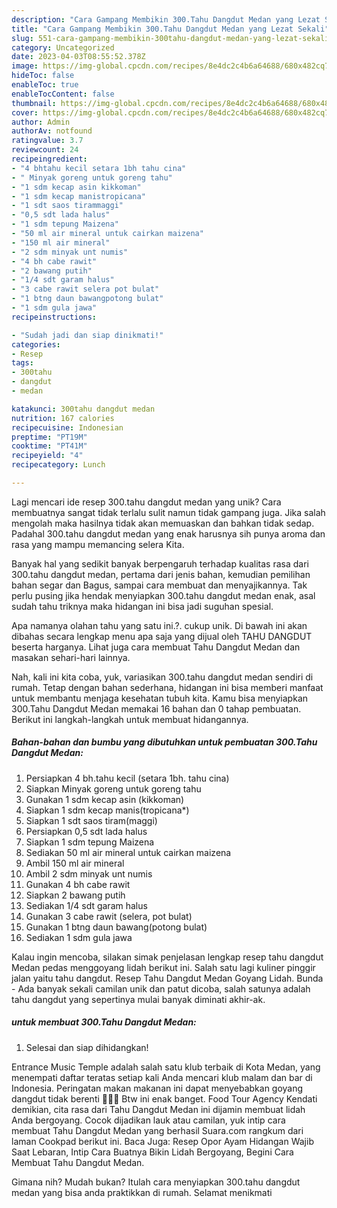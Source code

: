 ```yaml
---
description: "Cara Gampang Membikin 300.Tahu Dangdut Medan yang Lezat Sekali"
title: "Cara Gampang Membikin 300.Tahu Dangdut Medan yang Lezat Sekali"
slug: 551-cara-gampang-membikin-300tahu-dangdut-medan-yang-lezat-sekali
category: Uncategorized
date: 2023-04-03T08:55:52.378Z
image: https://img-global.cpcdn.com/recipes/8e4dc2c4b6a64688/680x482cq70/300tahu-dangdut-medan-foto-resep-utama.jpg
hideToc: false
enableToc: true
enableTocContent: false
thumbnail: https://img-global.cpcdn.com/recipes/8e4dc2c4b6a64688/680x482cq70/300tahu-dangdut-medan-foto-resep-utama.jpg
cover: https://img-global.cpcdn.com/recipes/8e4dc2c4b6a64688/680x482cq70/300tahu-dangdut-medan-foto-resep-utama.jpg
author: Admin
authorAv: notfound
ratingvalue: 3.7
reviewcount: 24
recipeingredient:
- "4 bhtahu kecil setara 1bh tahu cina"
- " Minyak goreng untuk goreng tahu"
- "1 sdm kecap asin kikkoman"
- "1 sdm kecap manistropicana"
- "1 sdt saos tirammaggi"
- "0,5 sdt lada halus"
- "1 sdm tepung Maizena"
- "50 ml air mineral untuk cairkan maizena"
- "150 ml air mineral"
- "2 sdm minyak unt numis"
- "4 bh cabe rawit"
- "2 bawang putih"
- "1/4 sdt garam halus"
- "3 cabe rawit selera pot bulat"
- "1 btng daun bawangpotong bulat"
- "1 sdm gula jawa"
recipeinstructions:

- "Sudah jadi dan siap dinikmati!"
categories:
- Resep
tags:
- 300tahu
- dangdut
- medan

katakunci: 300tahu dangdut medan 
nutrition: 167 calories
recipecuisine: Indonesian
preptime: "PT19M"
cooktime: "PT41M"
recipeyield: "4"
recipecategory: Lunch

---
```





Lagi mencari ide resep 300.tahu dangdut medan yang unik? Cara membuatnya sangat tidak terlalu sulit namun tidak gampang juga. Jika salah mengolah maka hasilnya tidak akan memuaskan dan bahkan tidak sedap. Padahal 300.tahu dangdut medan yang enak harusnya sih punya aroma dan rasa yang mampu memancing selera Kita.





Banyak hal yang sedikit banyak berpengaruh terhadap kualitas rasa dari 300.tahu dangdut medan, pertama dari jenis bahan, kemudian pemilihan bahan segar dan Bagus, sampai cara membuat dan menyajikannya. Tak perlu pusing jika hendak menyiapkan 300.tahu dangdut medan enak,      asal sudah tahu triknya maka hidangan ini bisa jadi suguhan spesial.














Apa namanya olahan tahu yang satu ini.?. cukup unik. Di bawah ini akan dibahas secara lengkap menu apa saja yang dijual oleh TAHU DANGDUT beserta harganya. Lihat juga cara membuat Tahu Dangdut Medan dan masakan sehari-hari lainnya.






Nah, kali ini kita coba, yuk, variasikan 300.tahu dangdut medan sendiri di rumah. Tetap dengan bahan sederhana, hidangan ini bisa memberi manfaat untuk membantu menjaga kesehatan tubuh kita. Kamu bisa menyiapkan 300.Tahu Dangdut Medan memakai 16 bahan dan 0 tahap pembuatan. Berikut ini langkah-langkah untuk membuat hidangannya.

<!--inarticleads1-->

##### Bahan-bahan dan bumbu yang dibutuhkan untuk pembuatan 300.Tahu Dangdut Medan:

1. Persiapkan 4 bh.tahu kecil (setara 1bh. tahu cina)
1. Siapkan  Minyak goreng untuk goreng tahu
1. Gunakan 1 sdm kecap asin (kikkoman)
1. Siapkan 1 sdm kecap manis(tropicana*)
1. Siapkan 1 sdt saos tiram(maggi)
1. Persiapkan 0,5 sdt lada halus
1. Siapkan 1 sdm tepung Maizena
1. Sediakan 50 ml air mineral untuk cairkan maizena
1. Ambil 150 ml air mineral
1. Ambil 2 sdm minyak unt numis
1. Gunakan 4 bh cabe rawit
1. Siapkan 2 bawang putih
1. Sediakan 1/4 sdt garam halus
1. Gunakan 3 cabe rawit (selera, pot bulat)
1. Gunakan 1 btng daun bawang(potong bulat)
1. Sediakan 1 sdm gula jawa


Kalau ingin mencoba, silakan simak penjelasan lengkap resep tahu dangdut Medan pedas menggoyang lidah berikut ini. Salah satu lagi kuliner pinggir jalan yaitu tahu dangdut. Resep Tahu Dangdut Medan Goyang Lidah. Bunda - Ada banyak sekali camilan unik dan patut dicoba, salah satunya adalah tahu dangdut yang sepertinya mulai banyak diminati akhir-ak. 

<!--inarticleads2-->

#####  untuk membuat 300.Tahu Dangdut Medan:


1. Selesai dan siap dihidangkan!

Entrance Music Temple adalah salah satu klub terbaik di Kota Medan, yang menempati daftar teratas setiap kali Anda mencari klub malam dan bar di Indonesia. Peringatan makan makanan ini dapat menyebabkan goyang dangdut tidak berenti 🤣🤣🤣 Btw ini enak banget. Food Tour Agency Kendati demikian, cita rasa dari Tahu Dangdut Medan ini dijamin membuat lidah Anda bergoyang. Cocok dijadikan lauk atau camilan, yuk intip cara membuat Tahu Dangdut Medan yang berhasil Suara.com rangkum dari laman Cookpad berikut ini. Baca Juga: Resep Opor Ayam Hidangan Wajib Saat Lebaran, Intip Cara Buatnya Bikin Lidah Bergoyang, Begini Cara Membuat Tahu Dangdut Medan. 

Gimana nih? Mudah bukan? Itulah cara menyiapkan 300.tahu dangdut medan yang bisa anda praktikkan di rumah. Selamat menikmati
